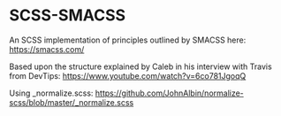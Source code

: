 # SCSS-SMACSS
An SCSS implementation of principles outlined by SMACSS here: https://smacss.com/

Based upon the structure explained by Caleb in his interview with Travis from DevTips: https://www.youtube.com/watch?v=6co781JgoqQ

Using _normalize.scss: https://github.com/JohnAlbin/normalize-scss/blob/master/_normalize.scss